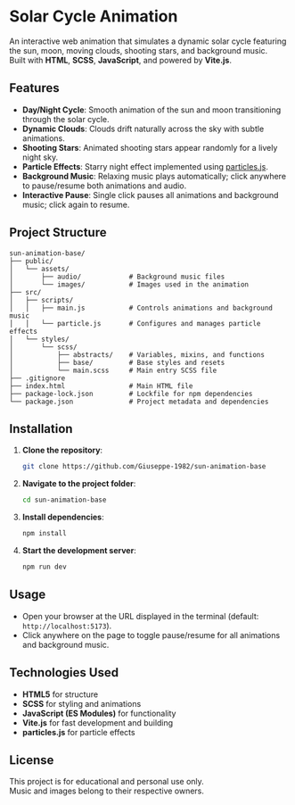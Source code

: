 # Solar Cycle Animation

An interactive web animation that simulates a dynamic solar cycle featuring the sun, moon, moving clouds, shooting stars, and background music.  
Built with **HTML**, **SCSS**, **JavaScript**, and powered by **Vite.js**.

## Features

- **Day/Night Cycle**: Smooth animation of the sun and moon transitioning through the solar cycle.
- **Dynamic Clouds**: Clouds drift naturally across the sky with subtle animations.
- **Shooting Stars**: Animated shooting stars appear randomly for a lively night sky.
- **Particle Effects**: Starry night effect implemented using [particles.js](https://github.com/VincentGarreau/particles.js).
- **Background Music**: Relaxing music plays automatically; click anywhere to pause/resume both animations and audio.
- **Interactive Pause**: Single click pauses all animations and background music; click again to resume.

## Project Structure

```
sun-animation-base/
├── public/
│   └── assets/               
│       ├── audio/            # Background music files
│       └── images/           # Images used in the animation
├── src/
│   ├── scripts/
│   │   ├── main.js           # Controls animations and background music
│   │   └── particle.js       # Configures and manages particle effects
│   └── styles/
│       └── scss/
│           ├── abstracts/    # Variables, mixins, and functions
│           ├── base/         # Base styles and resets
│           └── main.scss     # Main entry SCSS file
├── .gitignore                
├── index.html                # Main HTML file
├── package-lock.json         # Lockfile for npm dependencies
└── package.json              # Project metadata and dependencies
```

## Installation

1. **Clone the repository**:
   ```bash
   git clone https://github.com/Giuseppe-1982/sun-animation-base
   ```
2. **Navigate to the project folder**:
   ```bash
   cd sun-animation-base
   ```
3. **Install dependencies**:
   ```bash
   npm install
   ```
4. **Start the development server**:
   ```bash
   npm run dev
   ```

## Usage

- Open your browser at the URL displayed in the terminal (default: `http://localhost:5173`).
- Click anywhere on the page to toggle pause/resume for all animations and background music.

## Technologies Used

- **HTML5** for structure
- **SCSS** for styling and animations
- **JavaScript (ES Modules)** for functionality
- **Vite.js** for fast development and building
- **particles.js** for particle effects

## License

This project is for educational and personal use only.  
Music and images belong to their respective owners.
